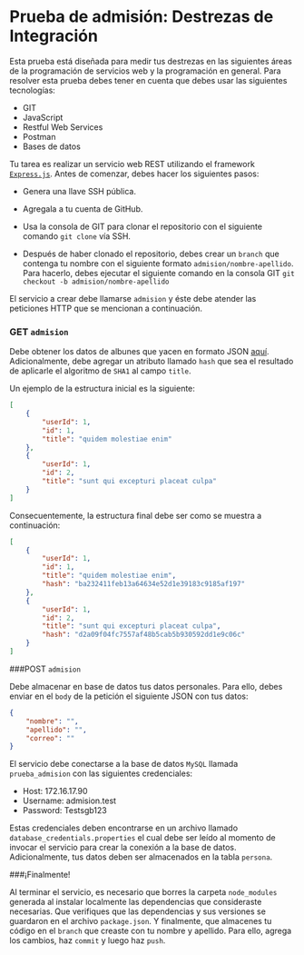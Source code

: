 # Prueba de admisión: Destrezas de Integración

Esta prueba está diseñada para medir tus destrezas en las siguientes áreas de la programación de servicios web y la programación en general. Para resolver esta prueba debes tener en cuenta que debes usar las siguientes tecnologías:

+ GIT
+ JavaScript
+ Restful Web Services
+ Postman
+ Bases de datos

Tu tarea es realizar un servicio web REST utilizando el framework [`Express.js`](https://expressjs.com/). Antes de comenzar, debes hacer los siguientes pasos:

+ Genera una llave SSH pública.

+ Agregala a tu cuenta de GitHub.

+ Usa la consola de GIT para clonar el repositorio con el siguiente comando `git clone` vía SSH.

+ Después de haber clonado el repositorio, debes crear un `branch` que contenga tu nombre con el siguiente formato `admision/nombre-apellido`. Para hacerlo, debes ejecutar el siguiente comando en la consola GIT `git checkout -b admision/nombre-apellido`

El servicio a crear debe llamarse `admision` y éste debe atender las peticiones HTTP que se mencionan a continuación.

### GET `admision`

Debe obtener los datos de albunes que yacen en formato JSON [aquí](http://jsonplaceholder.typicode.com/albums). Adicionalmente, debe agregar un atributo llamado `hash` que sea el resultado de aplicarle el algoritmo de `SHA1` al campo `title`.

Un ejemplo de la estructura inicial es la siguiente: 

```json
[
	{
	    "userId": 1,
	    "id": 1,
	    "title": "quidem molestiae enim"
	},
	{
	    "userId": 1,
	    "id": 2,
	    "title": "sunt qui excepturi placeat culpa"
	}
]
```

Consecuentemente, la estructura final debe ser como se muestra a continuación: 

```json
[
	{
		"userId": 1,
		"id": 1,
		"title": "quidem molestiae enim",
		"hash": "ba232411feb13a64634e52d1e39183c9185af197"
	},
	{
		"userId": 1,
	    "id": 2,
	    "title": "sunt qui excepturi placeat culpa",
		"hash": "d2a09f04fc7557af48b5cab5b930592dd1e9c06c"
	}
]
```

###POST `admision`

Debe almacenar en base de datos tus datos personales. Para ello, debes enviar en el `body` de la petición el siguiente JSON con tus datos:

```json
{
    "nombre": "",
    "apellido": "",
    "correo": ""
}
```

El servicio debe conectarse a la base de datos `MySQL` llamada `prueba_admision` con las siguientes credenciales:

+ Host: 172.16.17.90
+ Username: admision.test
+ Password: Testsgb123

Estas credenciales deben encontrarse en un archivo llamado `database_credentials.properties` el cual debe ser leído al momento de invocar el servicio para crear la conexión a la base de datos. Adicionalmente,  tus datos deben ser almacenados en la tabla `persona`.

###¡Finalmente!

Al terminar el servicio, es necesario que borres la carpeta `node_modules` generada al instalar localmente las dependencias que consideraste necesarias. Que verifiques que las dependencias y sus versiones se guardaron en el archivo `package.json`. Y finalmente, que almacenes tu código en el `branch` que creaste con tu nombre y apellido. Para ello, agrega los cambios, haz `commit` y luego haz `push`.
